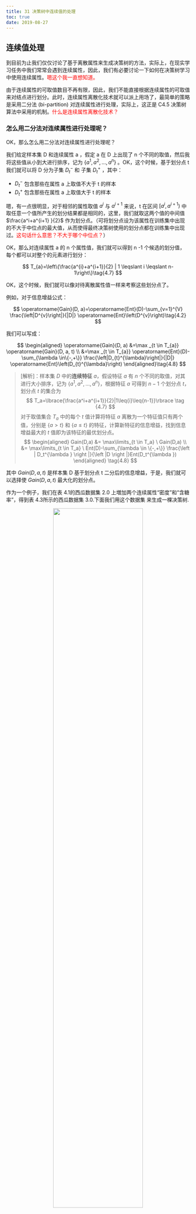 ```yaml
---
title: 31 决策树中连续值的处理
toc: true
date: 2019-08-27
---
```


## 连续值处理


到目前为止我们仅仅讨论了基于离散属性来生成决策树的方法，实际上，在现实学习任务中我们常常会遇到连续属性，因此，我们有必要讨论一下如何在决策树学习中使用连续属性。<span style="color:red;">嗯这个我一直想知道。</span>

由于连续属性的可取值数目不再有限，因此，我们不能直接根据连续属性的可取值来对结点进行划分。此时，连续属性离散化技术就可以派上用场了，最简单的策略是采用二分法 (bi-partition) 对连续属性进行处理，实际上，这正是 C4.5 决策树算法中采用的机制。<span style="color:red;">什么是连续属性离散化技术？</span>


### 怎么用二分法对连续属性进行处理呢？


OK，那么怎么用二分法对连续属性进行处理呢？

我们给定样本集 D 和连续属性 a ，假定 a 在 D 上出现了 n 个不同的取值，然后我将这些值从小到大进行排序，记为 $\left\{a^{1}, a^{2}, \ldots, a^{n}\right\}$ 。OK，这个时候，基于划分点 t 我们就可以将 D 分为子集 $D_t^-$ 和 子集 $D_t^+$ ，其中：


* $D_t^-$ 包含那些在属性 a 上取值不大于 t 的样本
* $D_t^+$ 包含那些在属性 a 上取值大于 t 的样本


嗯，有一点很明显，对于相邻的属性取值 $a^i$ 与 $a^{i+1}$ 来说，t 在区间 $[a^i,a^{i+1})$ 中取任意一个值所产生的划分结果都是相同的，这里，我们就取这两个值的中间值 $\frac{a^i+a^{i+1} }{2}$ 作为划分点。（可将划分点设为该属性在训练集中出现的不大于中位点的最大值，从而使得最终决策树使用的划分点都在训练集中出现过。<span style="color:red;">这句话什么意思？不大于哪个中位点？</span>）

OK，那么对连续属性 a 的 n 个属性值，我们就可以得到 n -1 个候选的划分值，每个都可以对整个的元素进行划分：


$$
T_{a}=\left\{\frac{a^{i}+a^{i+1}}{2} | 1 \leqslant i \leqslant n-1\right\}\tag{4.7}
$$


OK，这个时候，我们就可以像对待离散属性值一样来考察这些划分点了。

例如，对于信息增益公式：


$$
\operatorname{Gain}(D, a)=\operatorname{Ent}(D)-\sum_{v=1}^{V} \frac{\left|D^{v}\right|}{|D|} \operatorname{Ent}\left(D^{v}\right)\tag{4.2}
$$


我们可以写成：


$$
\begin{aligned} \operatorname{Gain}(D, a) &=\max _{t \in T_{a}} \operatorname{Gain}(D, a, t) \\ &=\max _{t \in T_{a}} \operatorname{Ent}(D)-\sum_{\lambda \in\{-,+\}} \frac{\left|D_{t}^{\lambda}\right|}{|D|} \operatorname{Ent}\left(D_{t}^{\lambda}\right) \end{aligned}\tag{4.8}
$$


> [解析]：样本集 $D$ 中的**连续特征** $a$，假设特征 $a$ 有 $n$ 个不同的取值，对其进行大小排序，记为 $\lbrace{a^1,a^2,...,a^n}\rbrace$，根据特征 $a$ 可得到 $n-1$ 个划分点 $t$，划分点 $t$ 的集合为
> $$
> T_a=\lbrace{\frac{a^i+a^{i+1}}{2}|1\leq{i}\leq{n-1}}\rbrace \tag {4.7}
> $$
> 对于取值集合 $T_a$  中的每个 $t$  值计算将特征 $a$  离散为一个特征值只有两个值，分别是 $\lbrace{a} >t\rbrace$ 和 $\lbrace{a} \leq{t}\rbrace$  的特征，计算新特征的信息增益，找到信息增益最大的 $t$ 值即为该特征的最优划分点。
> $$
> \begin{aligned}
> Gain(D,a) &= \max\limits_{t \in T_a} \ Gain(D,a) \\
> &= \max\limits_{t \in T_a} \ Ent(D)-\sum_{\lambda \in \{-,+\}} \frac{\left | D_t^{\lambda } \right |}{\left |D  \right |}Ent(D_t^{\lambda }) \end{aligned} \tag{4.8}
> $$


其中 $Gain(D,a,t)$ 是样本集 D 基于划分点 t 二分后的信息增益，于是，我们就可以选择使 $Gain(D,a,t)$ 最大化的划分点。

作为一个例子，我们在表 4.1的西瓜数据集 2.0 上増加两个连续属性“密度”和“含糖率”，得到表 4.3所示的西瓜数据集 3.0.下面我们用这个数据集 来生成一棵决策树.

<p align="center">
    <img width="70%" height="70%" src="http://images.iterate.site/blog/image/180626/BKke3850Fd.png?imageslim">
</p>


对属性“密度”，在决策树学习开始时，根结点包含的 17 个训练 样本在该属性上取值均不同。根据式（4.7），该属性的候选划分点集合 包含 16 个候选值： T_{密度}={0.244, 0.294, 0.351，0.381, 0.420, 0.459, 0.518, 0.574, 0.600, 0.621，0.636, 0.648, 0.661，0.681, 0.708, 0.746} 。由式（4.8）可计算出属性“密度”的信息增益为 0.262，对应于划分点 0.381.

对属性“含糖率”，其候选划分点集合也包含 16 个候选值 T_{含糖率}= {0.049, 0.074, 0.095, 0.101,0.126, 0.155, 0.179, 0.204, 0.213, 0.226, 0.250, 0.265, 0.292, 0.344, 0.373, 0.418} 。类似的，根据式（4.8）可计算出其信息増益为 0.349, 对应于划分点 0.126.

再由 4.2.1节可知，表 4.3的数据上各属性的信息增益为：

- Gam（D，色泽）=0.109; Gain（P，根蒂）=0.143;
- Gain（P，敲声）=0.141; Gain（D?纹理）=0.381;
- Gain（P，脐部）=0.289; Gain（D，触感）=0.006;
- Gain（D，密度）=0.262; Gain（D5 含糖率）=0.349.

于是，“纹理”被选作根结点划分属性，此后结点划分过程递归进行，最终生成如图 4.8 所示的决策树.

<p align="center">
    <img width="70%" height="70%" src="http://images.iterate.site/blog/image/180626/F02jEbhl8m.png?imageslim">
</p>

需注意的是，与离散属性不同，若当前结点划分属性为连续属性，该属性还可作为其后代结点的划分属性.
